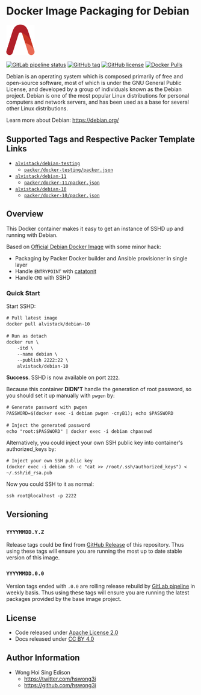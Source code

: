 # Docker Image Packaging for Debian

<img src="/alvistack.svg" width="75" alt="AlviStack">

[![GitLab pipeline status](https://img.shields.io/gitlab/pipeline/alvistack/docker-debian/master)](https://gitlab.com/alvistack/docker-debian/-/pipelines)
[![GitHub tag](https://img.shields.io/github/tag/alvistack/docker-debian.svg)](https://github.com/alvistack/docker-debian/tags)
[![GitHub license](https://img.shields.io/github/license/alvistack/docker-debian.svg)](https://github.com/alvistack/docker-debian/blob/master/LICENSE)
[![Docker Pulls](https://img.shields.io/docker/pulls/alvistack/debian-10.svg)](https://hub.docker.com/r/alvistack/debian-10)

Debian is an operating system which is composed primarily of free and open-source software, most of which is under the GNU General Public License, and developed by a group of individuals known as the Debian project. Debian is one of the most popular Linux distributions for personal computers and network servers, and has been used as a base for several other Linux distributions.

Learn more about Debian: <https://debian.org/>

## Supported Tags and Respective Packer Template Links

  - [`alvistack/debian-testing`](https://hub.docker.com/r/alvistack/debian-testing)
      - [`packer/docker-testing/packer.json`](https://github.com/alvistack/docker-debian/blob/master/packer/docker-testing/packer.json)
  - [`alvistack/debian-11`](https://hub.docker.com/r/alvistack/debian-11)
      - [`packer/docker-11/packer.json`](https://github.com/alvistack/docker-debian/blob/master/packer/docker-11/packer.json)
  - [`alvistack/debian-10`](https://hub.docker.com/r/alvistack/debian-10)
      - [`packer/docker-10/packer.json`](https://github.com/alvistack/docker-debian/blob/master/packer/docker-10/packer.json)

## Overview

This Docker container makes it easy to get an instance of SSHD up and running with Debian.

Based on [Official Debian Docker Image](https://hub.docker.com/_/debian/) with some minor hack:

  - Packaging by Packer Docker builder and Ansible provisioner in single layer
  - Handle `ENTRYPOINT` with [catatonit](https://github.com/openSUSE/catatonit)
  - Handle `CMD` with SSHD

### Quick Start

Start SSHD:

    # Pull latest image
    docker pull alvistack/debian-10
    
    # Run as detach
    docker run \
        -itd \
        --name debian \
        --publish 2222:22 \
        alvistack/debian-10

**Success**. SSHD is now available on port `2222`.

Because this container **DIDN'T** handle the generation of root password, so you should set it up manually with `pwgen` by:

    # Generate password with pwgen
    PASSWORD=$(docker exec -i debian pwgen -cnyB1); echo $PASSWORD
    
    # Inject the generated password
    echo "root:$PASSWORD" | docker exec -i debian chpasswd

Alternatively, you could inject your own SSH public key into container's authorized\_keys by:

    # Inject your own SSH public key
    (docker exec -i debian sh -c "cat >> /root/.ssh/authorized_keys") < ~/.ssh/id_rsa.pub

Now you could SSH to it as normal:

    ssh root@localhost -p 2222

## Versioning

### `YYYYMMDD.Y.Z`

Release tags could be find from [GitHub Release](https://github.com/alvistack/docker-debian/tags) of this repository. Thus using these tags will ensure you are running the most up to date stable version of this image.

### `YYYYMMDD.0.0`

Version tags ended with `.0.0` are rolling release rebuild by [GitLab pipeline](https://gitlab.com/alvistack/docker-debian/-/pipelines) in weekly basis. Thus using these tags will ensure you are running the latest packages provided by the base image project.

## License

  - Code released under [Apache License 2.0](LICENSE)
  - Docs released under [CC BY 4.0](http://creativecommons.org/licenses/by/4.0/)

## Author Information

  - Wong Hoi Sing Edison
      - <https://twitter.com/hswong3i>
      - <https://github.com/hswong3i>
